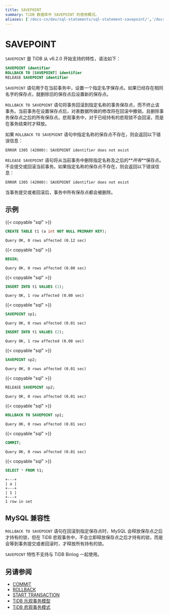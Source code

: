 ```yaml
---
title: SAVEPOINT
summary: TiDB 数据库中 SAVEPOINT 的使用概况。
aliases: ['/docs-cn/dev/sql-statements/sql-statement-savepoint/','/docs-cn/dev/reference/sql/statements/savepoint/']
---
```


# SAVEPOINT

`SAVEPOINT` 是 TiDB 从 v6.2.0 开始支持的特性，语法如下：

```sql
SAVEPOINT identifier
ROLLBACK TO [SAVEPOINT] identifier
RELEASE SAVEPOINT identifier
```

`SAVEPOINT` 语句用于在当前事务中，设置一个指定名字保存点。如果已经存在相同名字的保存点，就删除旧的保存点后设置新的保存点。

`ROLLBACK TO SAVEPOINT` 语句将事务回滚到指定名称的事务保存点，而不终止该事务。当前事务在设置保存点后，对表数据所做的修改将在回滚中撤销，且删除事务保存点之后的所有保存点。悲观事务中，对于已经持有的悲观锁不会回滚，而是在事务结束时才释放。

如果 `ROLLBACK TO SAVEPOINT` 语句中指定名称的保存点不存在，则会返回以下错误信息：

```
ERROR 1305 (42000): SAVEPOINT identifier does not exist
```

`RELEASE SAVEPOINT` 语句将从当前事务中删除指定名称及之后的**_所有_**保存点。不会提交或回滚当前事务。如果指定名称的保存点不存在，则会返回以下错误信息：

```
ERROR 1305 (42000): SAVEPOINT identifier does not exist
```

当事务提交或者回滚后，事务中所有保存点都会被删除。

## 示例

{{< copyable "sql" >}}

```sql
CREATE TABLE t1 (a int NOT NULL PRIMARY KEY);
```

```
Query OK, 0 rows affected (0.12 sec)
```

{{< copyable "sql" >}}

```sql
BEGIN;
```

```
Query OK, 0 rows affected (0.00 sec)
```

{{< copyable "sql" >}}

```sql
INSERT INTO t1 VALUES (1);
```

```
Query OK, 1 row affected (0.00 sec)
```

{{< copyable "sql" >}}

```sql
SAVEPOINT sp1;
```

```
Query OK, 0 rows affected (0.01 sec)
```

```sql
INSERT INTO t1 VALUES (2);
```

```
Query OK, 1 row affected (0.00 sec)
```

{{< copyable "sql" >}}

```sql
SAVEPOINT sp2;
```

```
Query OK, 0 rows affected (0.01 sec)
```

{{< copyable "sql" >}}

```sql
RELEASE SAVEPOINT sp2;
```

```
Query OK, 0 rows affected (0.01 sec)
```

{{< copyable "sql" >}}

```sql
ROLLBACK TO SAVEPOINT sp1;
```

```
Query OK, 0 rows affected (0.01 sec)
```

{{< copyable "sql" >}}

```sql
COMMIT;
```

```
Query OK, 0 rows affected (0.01 sec)
```

{{< copyable "sql" >}}

```sql
SELECT * FROM t1;
```

```
+---+
| a |
+---+
| 1 |
+---+
1 row in set
```

## MySQL 兼容性

`ROLLBACK TO SAVEPOINT` 语句在回滚到指定保存点时，MySQL 会释放保存点之后才持有的锁，但在 TiDB 悲观事务中，不会立即释放保存点之后才持有的锁，而是会等到事务提交或者回滚时，才释放所有持有的锁。

`SAVEPOINT` 特性不支持与 TiDB Binlog 一起使用。

## 另请参阅

* [COMMIT](/sql-statements/sql-statement-commit.md)
* [ROLLBACK](/sql-statements/sql-statement-rollback.md)
* [START TRANSACTION](/sql-statements/sql-statement-start-transaction.md)
* [TiDB 乐观事务模型](/optimistic-transaction.md)
* [TiDB 悲观事务模式](/pessimistic-transaction.md)
